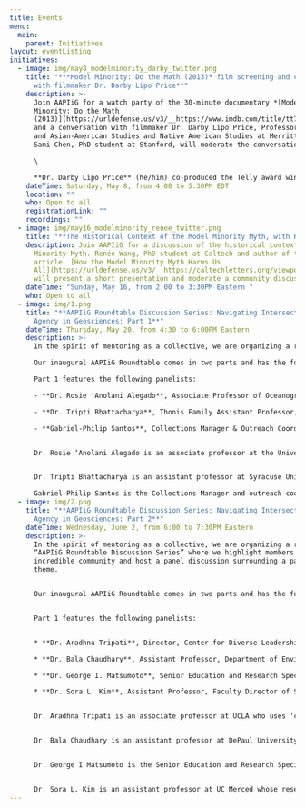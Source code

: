 ```yaml
---
title: Events
menu: 
  main:
    parent: Initiatives
layout: eventListing
initiatives:
  - image: img/may8_modelminority_darby_twitter.png
    title: "***Model Minority: Do the Math (2013)* film screening and conversation
      with filmmaker Dr. Darby Lipo Price**"
    description: >-
      Join AAPIiG for a watch party of the 30-minute documentary *[Model
      Minority: Do the Math
      (2013)](https://urldefense.us/v3/__https://www.imdb.com/title/tt7407412/__;!!G2kpM7uM-TzIFchu!n3APv6JKr6PLgftcLbk8tN-P8EJKYQe6U-p2dPAic0Dzj5PM1Axl-cuyxrMPljrcXw$)*
      and a conversation with filmmaker Dr. Darby Lipo Price, Professor in Asian
      and Asian-American Studies and Native American Studies at Merritt College.
      Sami Chen, PhD student at Stanford, will moderate the conversation.\

      \

      **Dr. Darby Lipo Price** (he/him) co-produced the Telly award winning PBS documentaries: *Model Minority: Do the Math (2013)*, and *Crossing the Line: Multiracial Comedians (2008)* with Teja Arboleda.   Price completed a Ph.D. at the University of California at Berkeley in Comparative Ethnic Studies, and currently teaches Asian and Asian American Studies, and Native American Studies at Merritt College.  He has also taught similar courses at UC Berkeley, UC Santa Cruz, San Jose State U, DePaul U, Vassar, Mills, and Laney.  Price has published in *Amerasia Journal*, *Critical Mass: A Journal of Asian American Cultural Criticism*, T*he American Indian Culture and Research Journal*, and several anthologies.  In his free time, Price volunteers as a docent at the Portland Chinatown Museum and enjoys playing guitar and gardening.
    dateTime: Saturday, May 8, from 4:00 to 5:30PM EDT
    location: ""
    who: Open to all
    registrationLink: ""
    recordings: ""
  - image: img/may16_modelminority_renee_twitter.png
    title: "**The Historical Context of the Model Minority Myth, with Renée Wang**"
    description: Join AAPIiG for a discussion of the historical context of the Model
      Minority Myth. Renée Wang, PhD student at Caltech and author of the
      article, [How the Model Minority Myth Harms Us
      All](https://urldefense.us/v3/__https://caltechletters.org/viewpoints/model-minority-myth__;!!G2kpM7uM-TzIFchu!n3APv6JKr6PLgftcLbk8tN-P8EJKYQe6U-p2dPAic0Dzj5PM1Axl-cuyxrMB4aW_ww$),
      will present a short presentation and moderate a community discussion.
    dateTime: "Sunday, May 16, from 2:00 to 3:30PM Eastern "
    who: Open to all
  - image: img/1.png
    title: "**AAPIiG Roundtable Discussion Series: Navigating Intersectionality and
      Agency in Geosciences: Part 1**"
    dateTime: Thursday, May 20, from 4:30 to 6:00PM Eastern
    description: >-
      In the spirit of mentoring as a collective, we are organizing a regular “AAPIiG Roundtable Discussion Series” where we highlight members of our incredible community and host a panel discussion surrounding a particular theme.

      Our inaugural AAPIiG Roundtable comes in two parts and has the following theme: “Navigating Intersectionality and Agency in the Geosciences.” 

      Part 1 features the following panelists:

      - **Dr. Rosie ʻAnolani Alegado**, Associate Professor of Oceanography,  Director of the Sea Grant Center of Excellence in Integrated Knowledge Systems, Director of the SOEST Maile Mentoring Bridge Program

      - **Dr. Tripti Bhattacharya**, Thonis Family Assistant Professor, Syracuse University

      - **Gabriel-Philip Santos**, Collections Manager & Outreach Coordinator, Alf Museum of Paleontology


      Dr. Rosie ‘Anolani Alegado is an associate professor at the University of Hawai‘i at Mānoa who focuses on the interaction between bacteria and the adaptive potential of their ecosystem. 


      Dr. Tripti Bhattacharya is an assistant professor at Syracuse University and her research focuses on reconstructing past climates to understand the dynamics of rainfall patterns. 

      Gabriel-Philip Santos is the Collections Manager and outreach coordinator at the Raymond M. Alf Museum of Paleontology who is passionate about science communication and diversity, equity, inclusion, and accessibility in science education and STEM.
  - image: img/2.png
    title: "**AAPIiG Roundtable Discussion Series: Navigating Intersectionality and
      Agency in Geosciences: Part 2**"
    dateTime: Wednesday, June 2, from 6:00 to 7:30PM Eastern
    description: >-
      In the spirit of mentoring as a collective, we are organizing a regular
      “AAPIiG Roundtable Discussion Series” where we highlight members of our
      incredible community and host a panel discussion surrounding a particular
      theme.


      Our inaugural AAPIiG Roundtable comes in two parts and has the following theme: “Navigating Intersectionality and Agency in the Geosciences.” 


      Part 1 features the following panelists:


      * **Dr. Aradhna Tripati**, Director, Center for Diverse Leadership in Science, Associate Professor at UCLA

      * **Dr. Bala Chaudhary**, Assistant Professor, Department of Environmental Science and Studies, DePaul University

      * **Dr. George I. Matsumoto**, Senior Education and Research Specialist, Monterey Bay Aquarium Research Institute

      * **Dr. Sora L. Kim**, Assistant Professor, Faculty Director of SIELO (Stable Isotope Ecosystem Laboratory of) UC Merced


      Dr. Aradhna Tripati is an associate professor at UCLA who uses 'clumped' (doubly substituted) isotopes to study the dynamics of past and future climate change.


      Dr. Bala Chaudhary is an assistant professor at DePaul University whose research focuses on plant-soil-microbial ecology, plant microbiome functioning, and the emerging field of microbial movement ecology.


      Dr. George I Matsumoto is the Senior Education and Research Specialist at the Monterey Bay Aquarium Research Institute and coordinates seminars, summer internships, distance education, professional development workshops, and MBARI's partnership with other institutions.


      Dr. Sora L. Kim is an assistant professor at UC Merced whose research interests include paleoecology, climate change, environmental reconstruction and stable isotope biogeochemistry.
---
```

